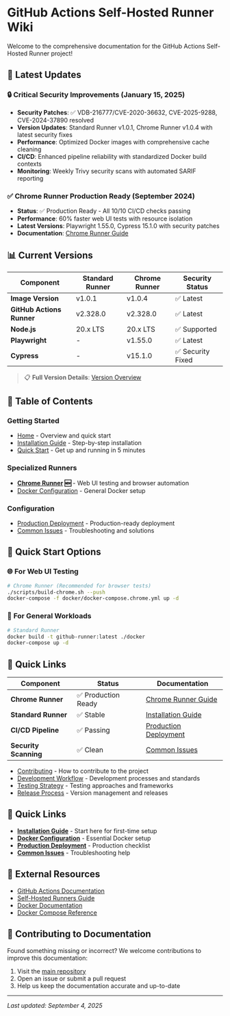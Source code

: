 # GitHub Actions Self-Hosted Runner Wiki

Welcome to the comprehensive documentation for the GitHub Actions Self-Hosted Runner project!

## 🎯 **Latest Updates**

### 🔒 **Critical Security Improvements** (January 15, 2025)

- **Security Patches**: ✅ VDB-216777/CVE-2020-36632, CVE-2025-9288, CVE-2024-37890 resolved
- **Version Updates**: Standard Runner v1.0.1, Chrome Runner v1.0.4 with latest security fixes
- **Performance**: Optimized Docker images with comprehensive cache cleaning
- **CI/CD**: Enhanced pipeline reliability with standardized Docker build contexts
- **Monitoring**: Weekly Trivy security scans with automated SARIF reporting

### ✅ **Chrome Runner Production Ready** (September 2024)

- **Status**: ✅ Production Ready - All 10/10 CI/CD checks passing
- **Performance**: 60% faster web UI tests with resource isolation
- **Latest Versions**: Playwright 1.55.0, Cypress 15.1.0 with security patches
- **Documentation**: [Chrome Runner Guide](Chrome-Runner)

## 📊 **Current Versions**

| Component                 | Standard Runner | Chrome Runner | Security Status   |
| ------------------------- | --------------- | ------------- | ----------------- |
| **Image Version**         | v1.0.1          | v1.0.4        | ✅ Latest         |
| **GitHub Actions Runner** | v2.328.0        | v2.328.0      | ✅ Latest         |
| **Node.js**               | 20.x LTS        | 20.x LTS      | ✅ Supported      |
| **Playwright**            | -               | v1.55.0       | ✅ Latest         |
| **Cypress**               | -               | v15.1.0       | ✅ Security Fixed |

> 📋 **Full Version Details**: [Version Overview](../docs/VERSION_OVERVIEW.md)

## 📖 Table of Contents

### Getting Started

- [Home](Home) - Overview and quick start
- [Installation Guide](Installation-Guide) - Step-by-step installation
- [Quick Start](Quick-Start) - Get up and running in 5 minutes

### Specialized Runners

- **[Chrome Runner](Chrome-Runner) 🆕** - Web UI testing and browser automation
- [Docker Configuration](Docker-Configuration) - General Docker setup

### Configuration

- [Production Deployment](Production-Deployment) - Production-ready deployment
- [Common Issues](Common-Issues) - Troubleshooting and solutions

## 🚀 Quick Start Options

### 🌐 **For Web UI Testing**

```bash
# Chrome Runner (Recommended for browser tests)
./scripts/build-chrome.sh --push
docker-compose -f docker/docker-compose.chrome.yml up -d
```

### 🐳 **For General Workloads**

```bash
# Standard Runner
docker build -t github-runner:latest ./docker
docker-compose up -d
```

## 🔗 **Quick Links**

| Component             | Status              | Documentation                                  |
| --------------------- | ------------------- | ---------------------------------------------- |
| **Chrome Runner**     | ✅ Production Ready | [Chrome Runner Guide](Chrome-Runner)           |
| **Standard Runner**   | ✅ Stable           | [Installation Guide](Installation-Guide)       |
| **CI/CD Pipeline**    | ✅ Passing          | [Production Deployment](Production-Deployment) |
| **Security Scanning** | ✅ Clean            | [Common Issues](Common-Issues)                 |

- [Contributing](Contributing) - How to contribute to the project
- [Development Workflow](Development-Workflow) - Development processes and standards
- [Testing Strategy](Testing-Strategy) - Testing approaches and frameworks
- [Release Process](Release-Process) - Version management and releases

## 🚀 Quick Links

- **[Installation Guide](Installation-Guide)** - Start here for first-time setup
- **[Docker Configuration](Docker-Configuration)** - Essential Docker setup
- **[Production Deployment](Production-Deployment)** - Production checklist
- **[Common Issues](Common-Issues)** - Troubleshooting help

## 🔗 External Resources

- [GitHub Actions Documentation](https://docs.github.com/en/actions)
- [Self-Hosted Runners Guide](https://docs.github.com/en/actions/hosting-your-own-runners)
- [Docker Documentation](https://docs.docker.com/)
- [Docker Compose Reference](https://docs.docker.com/compose/)

## 📝 Contributing to Documentation

Found something missing or incorrect? We welcome contributions to improve this documentation:

1. Visit the [main repository](https://github.com/GrammaTonic/github-runner)
2. Open an issue or submit a pull request
3. Help us keep the documentation accurate and up-to-date

---

_Last updated: September 4, 2025_
